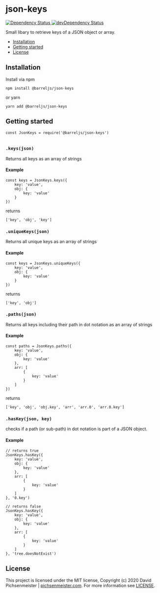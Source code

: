# json-keys

<a href="https://david-dm.org/pichsenmeister/json-keys">
    <img src="https://david-dm.org/pichsenmeister/json-keys.svg" alt="Dependency Status" />
</a>
<a href="https://david-dm.org/pichsenmeister/json-keys#info=devDependencies">
    <img src="https://david-dm.org/pichsenmeister/json-keys/dev-status.svg" alt="devDependency Status" />
</a>

Small libary to retrieve keys of a JSON object or array.

* [Installation](#installation)
* [Getting started](#getting-started)
* [License](#license)

## Installation

Install via npm

```
npm install @barreljs/json-keys
```

or yarn

```
yarn add @barreljs/json-keys
```

## Getting started

```
const JsonKeys = require('@barreljs/json-keys')


```

### `.keys(json)`

Returns all keys as an array of strings

#### Example

```
const keys = JsonKeys.keys({
    key: 'value',
    obj: {
        key: 'value'
    }
})
```

returns

```
['key', 'obj', 'key']
```

### `.uniqueKeys(json)`

Returns all unique keys as an array of strings

#### Example

```
const keys = JsonKeys.uniqueKeys({
    key: 'value',
    obj: {
        key: 'value'
    }
})
```

returns

```
['key', 'obj']
```

### `.paths(json)`

Returns all keys including their path in dot notation as an array of strings

#### Example

```
const paths = JsonKeys.paths({
    key: 'value',
    obj: {
        key: 'value'
    },
    arr: [
        {
            key: 'value'
        }
    ]
})
```

returns

```
['key', 'obj', 'obj.key', 'arr', 'arr.0', 'arr.0.key']
```

### `.hasKey(json, key)`

checks if a path (or sub-path) in dot notation is part of a JSON object.

#### Example

```
// returns true
JsonKeys.hasKey({
    key: 'value',
    obj: {
        key: 'value'
    },
    arr: [
        {
            key: 'value'
        }
    ]
}, '0.key') 

// returns false
JsonKeys.hasKey({
    key: 'value',
    obj: {
        key: 'value'
    },
    arr: [
        {
            key: 'value'
        }
    ]
}, 'tree.doesNotExist') 
```

## License

This project is licensed under the MIT license, Copyright (c) 2020 David Pichsenmeister | [pichsenmeister.com](https://pichsenmeister.com). For more information see [LICENSE](LICENSE).
